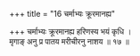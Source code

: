+++
title = "16 चर्माभ्यः क्रूरमानह्य"

+++
चर्माभ्यः क्रूरमानह्य हरिणस्य भयं कृधि ।  
मृगाङ् अनु प्र पातय मरीचीरनु नाशय ॥ १७ ॥